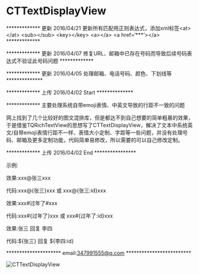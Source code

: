 # CTTextDisplayView
************* 更新 2016/04/21  更新所有匹配用正则表达式，添加xml标签\<at\>\</at\> \<sub\>\</sub\> \<key\>\</key\> \<a\>\</a\> \<a href=‘***’\>\</a\> *************








************* 更新 2016/04/07 修复URL、邮箱中已存在号码而导致后续号码表达式不验证此号码问题 *************

************* 更新 2016/04/05 处理邮箱、电话号码、颜色、下划线等 **************

************* 上传 2016/04/02 Start **************

************* 主要处理系统自带emoji表情、中英文导致的行距不一致的问题 

网上找到了几个比较好的图文混排库，但是都达不到自己想要的简单粗暴的效果，于是借鉴TQRichTextView的思想写了CTTextDisplayView，解决了文本中系统英文/自带emoji表情行距不一样、表情大小定制、字距等一些问题，并没有处理号码、邮箱及更多定制功能，代码简单易修改，所以需要的可以自己修改定制。

************* 上传 2016/04/02 End ****************

示例:

  效果:xxx@张三xxx

  代码:xxx@{张三}xxx 或 xxx@{张三:id}xxx
  
  

  效果:xxx#过年了#xxx

  代码:xxx#{过年了}xxx  或  xxx#{过年了:id}xxx

    

  效果:张三 回复 李四

  代码:${张三} 回复 ${李四:id}

*********************  email:347991555@q.com   *************************

![CTTextDisplayView](https://github.com/BrownCN023/CTTextDisplayView/blob/master/ScreenShot_02.png)